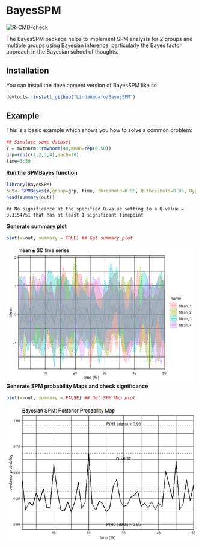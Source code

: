 
# BayesSPM

<!-- badges: start -->

[![R-CMD-check](https://github.com/LindaAmoafo/BayesSPM/actions/workflows/R-CMD-check.yaml/badge.svg)](https://github.com/LindaAmoafo/BayesSPM/actions/workflows/R-CMD-check.yaml)
<!-- badges: end -->

The BayesSPM package helps to implement SPM analysis for 2 groups and
multiple groups using Bayesian inference, particularly the Bayes factor
approach in the Bayesian school of thoughts.

## Installation

You can install the development version of BayesSPM like so:

``` r
devtools::install_github("LindaAmoafo/BayesSPM")
```

## Example

This is a basic example which shows you how to solve a common problem:

``` r
## Simulate some dataset
Y = mvtnorm::rmvnorm(40,mean=rep(0,50))
grp=rep(c(1,2,3,4),each=10)
time=1:50
```

**Run the SPMBayes function**

``` r
library(BayesSPM)
out<- SPMBayes(Y,group=grp, time, threshold=0.95, Q.threshold=0.05, Hypothesis="alt")
head(summary(out))
```

    ## No significance at the specified Q-value setting to a Q-value = 0.3154751 that has at least 1 significant timepoint

**Generate summary plot**

``` r
plot(x=out, summary = TRUE) ## Get summary plot
```

![](README_files/figure-gfm/unnamed-chunk-3-1.png)<!-- --> **Generate
SPM probability Maps and check significance**

``` r
plot(x=out, summary = FALSE) ## Get SPM Map plot
```

![](README_files/figure-gfm/unnamed-chunk-4-1.png)<!-- -->
